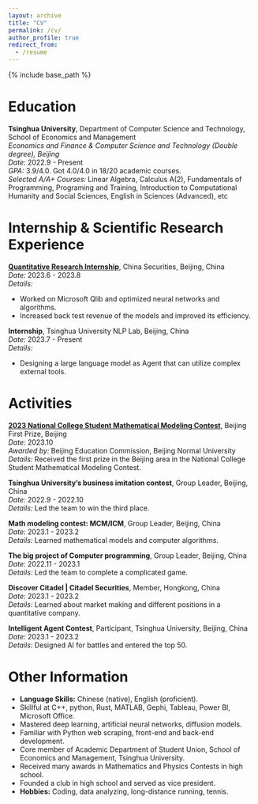 ```yaml
---
layout: archive
title: "CV"
permalink: /cv/
author_profile: true
redirect_from:
  - /resume
---
```


{% include base_path %}

# Education

**Tsinghua University**, Department of Computer Science and Technology, School of Economics and Management  
_Economics and Finance & Computer Science and Technology (Double degree), Beijing_  
*Date:* 2022.9 - Present  
*GPA:* 3.9/4.0. Got 4.0/4.0 in 18/20 academic courses.  
*Selected A/A+ Courses:* Linear Algebra, Calculus A(2), Fundamentals of Programming, Programing and Training, Introduction to Computational Humanity and Social Sciences, English in Sciences (Advanced), etc

# Internship & Scientific Research Experience

**[Quantitative Research Internship](lyubh.cn/files/itern@china_securities.pdf)**, China Securities, Beijing, China  
*Date:* 2023.6 - 2023.8  
*Details:*  
- Worked on Microsoft Qlib and optimized neural networks and algorithms.
- Increased back test revenue of the models and improved its efficiency.

**Internship**, Tsinghua University NLP Lab, Beijing, China  
*Date:* 2023.7 - Present  
*Details:*  
- Designing a large language model as Agent that can utilize complex external tools.

# Activities

**[2023 National College Student Mathematical Modeling Contest](lyubh.cn/files/MMC_CN@2023)**, Beijing First Prize, Beijing  
*Date:* 2023.10  
*Awarded by:* Beijing Education Commission, Beijing Normal University  
*Details:* Received the first prize in the Beijing area in the National College Student Mathematical Modeling Contest.

**Tsinghua University’s business imitation contest**, Group Leader, Beijing, China  
*Date:* 2022.9 - 2022.10  
*Details:* Led the team to win the third place.

**Math modeling contest: MCM/ICM**, Group Leader, Beijing, China  
*Date:* 2023.1 - 2023.2  
*Details:* Learned mathematical models and computer algorithms.

**The big project of Computer programming**, Group Leader, Beijing, China  
*Date:* 2022.11 - 2023.1  
*Details:* Led the team to complete a complicated game.

**Discover Citadel | Citadel Securities**, Member, Hongkong, China  
*Date:* 2023.1 - 2023.2  
*Details:* Learned about market making and different positions in a quantitative company.

**Intelligent Agent Contest**, Participant, Tsinghua University, Beijing, China  
*Date:* 2023.1 - 2023.2  
*Details:* Designed AI for battles and entered the top 50.

# Other Information

- **Language Skills:** Chinese (native), English (proficient).
- Skillful at C++, python, Rust, MATLAB, Gephi, Tableau, Power BI, Microsoft Office.
- Mastered deep learning, artificial neural networks, diffusion models.
- Familiar with Python web scraping, front-end and back-end development.
- Core member of Academic Department of Student Union, School of Economics and Management, Tsinghua University.
- Received many awards in Mathematics and Physics Contests in high school.
- Founded a club in high school and served as vice president.
- **Hobbies:** Coding, data analyzing, long-distance running, tennis.